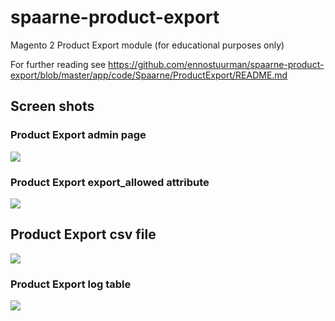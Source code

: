 # spaarne-product-export
Magento 2 Product Export module (for educational purposes only)

For further reading see https://github.com/ennostuurman/spaarne-product-export/blob/master/app/code/Spaarne/ProductExport/README.md

## Screen shots

### Product Export admin page

![](https://github.com/ennostuurman/spaarne-product-export/blob/master/spaarne-product-export-admin-page.png?raw=true)


### Product Export export_allowed attribute

![](https://github.com/ennostuurman/spaarne-product-export/blob/master/spaarne-product-export-admin-export-allowed-config.png?raw=true)

## Product Export csv file

![](https://github.com/ennostuurman/spaarne-product-export/blob/master/spaarne-product-export-csv-output.png?raw=true)

### Product Export log table

![](https://github.com/ennostuurman/spaarne-product-export/blob/master/spaarne-product-export-log-table.png?raw=true)
